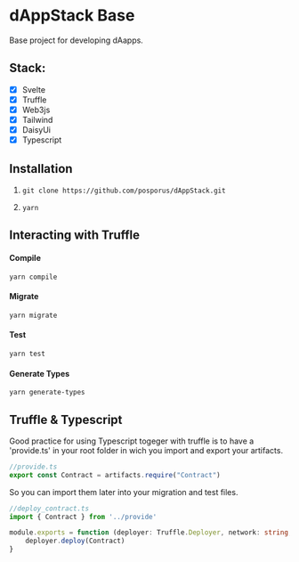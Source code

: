 # dAppStack Base
Base project for developing dAapps.

## Stack:
- [x] Svelte
- [x] Truffle
- [x] Web3js
- [x] Tailwind
- [x] DaisyUi
- [x] Typescript

## Installation

1. `git clone https://github.com/posporus/dAppStack.git`

2. `yarn`

## Interacting with Truffle
#### Compile
`yarn compile`
#### Migrate
`yarn migrate`
#### Test
`yarn test`
#### Generate Types
`yarn generate-types`

## Truffle & Typescript
Good practice for using Typescript togeger with truffle is to
have a 'provide.ts' in your root folder in wich you import and export your
artifacts.

``` ts
//provide.ts
export const Contract = artifacts.require("Contract")
```
So you can import them later into your migration and test files.
``` ts
//deploy_contract.ts
import { Contract } from '../provide'

module.exports = function (deployer: Truffle.Deployer, network: string, accounts: string[]) {
    deployer.deploy(Contract)
}

```

